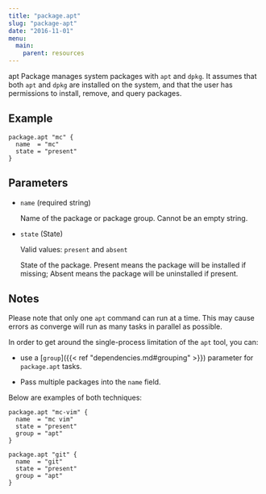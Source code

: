 ```yaml
---
title: "package.apt"
slug: "package-apt"
date: "2016-11-01"
menu:
  main:
    parent: resources
---
```



apt Package manages system packages with `apt` and `dpkg`. It assumes that
both `apt` and `dpkg` are installed on the system, and that the user has
permissions to install, remove, and query packages.

## Example

```hcl
package.apt "mc" {
  name  = "mc"
  state = "present"
}

```

## Parameters

- `name` (required string)

  Name of the package or package group. Cannot be an empty string.

- `state` (State)


  Valid values: `present` and `absent`

  State of the package. Present means the package will be installed if
missing; Absent means the package will be uninstalled if present.


## Notes

Please note that only one `apt` command can run at a time. This may cause
errors as converge will run as many tasks in parallel as possible.

In order to get around the single-process limitation of the `apt` tool, you can:

* use a [`group`]({{< ref "dependencies.md#grouping" >}}) parameter for `package.apt` tasks.

* Pass multiple packages into the `name` field.

Below are examples of both techniques:

```hcl
package.apt "mc-vim" {
  name  = "mc vim"
  state = "present"
  group = "apt"
}

package.apt "git" {
  name  = "git"
  state = "present"
  group = "apt"
}


```